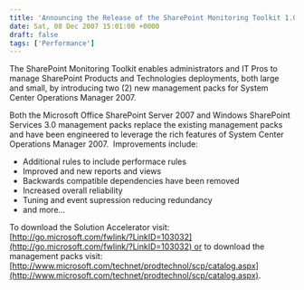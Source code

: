```yaml
---
title: 'Announcing the Release of the SharePoint Monitoring Toolkit 1.0'
date: Sat, 08 Dec 2007 15:01:00 +0000
draft: false
tags: ['Performance']
---
```


The SharePoint Monitoring Toolkit enables administrators and IT Pros to manage SharePoint Products and Technologies deployments, both large and small, by introducing two (2) new management packs for System Center Operations Manager 2007.

Both the Microsoft Office SharePoint Server 2007 and Windows SharePoint Services 3.0 management packs replace the existing management packs and have been engineered to leverage the rich features of System Center Operations Manager 2007.  Improvements include:

*   Additional rules to include performace rules
*   Improved and new reports and views
*   Backwards compatible dependencies have been removed
*   Increased overall reliability
*   Tuning and event supression reducing redundancy
*   and more...

To download the Solution Accelerator visit:  [http://go.microsoft.com/fwlink/?LinkID=103032](http://go.microsoft.com/fwlink/?LinkID=103032) or to download the management packs visit:  [http://www.microsoft.com/technet/prodtechnol/scp/catalog.aspx](http://www.microsoft.com/technet/prodtechnol/scp/catalog.aspx).